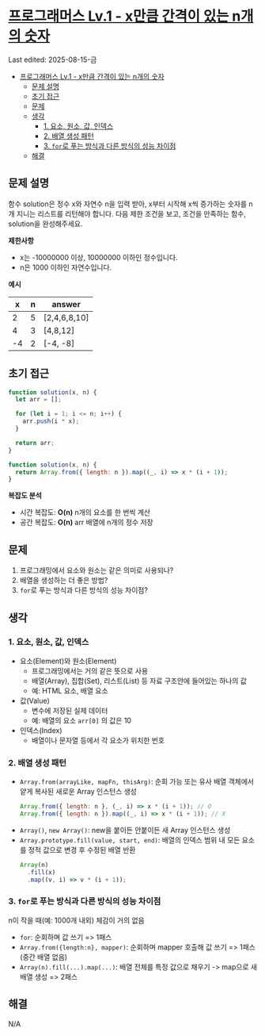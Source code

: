 # [프로그래머스 Lv.1 - x만큼 간격이 있는 n개의 숫자](https://school.programmers.co.kr/learn/courses/30/lessons/12954)

Last edited: 2025-08-15-금

- [프로그래머스 Lv.1 - x만큼 간격이 있는 n개의 숫자](#프로그래머스-lv1---x만큼-간격이-있는-n개의-숫자)
  - [문제 설명](#문제-설명)
  - [초기 접근](#초기-접근)
  - [문제](#문제)
  - [생각](#생각)
    - [1. 요소, 원소, 값, 인덱스](#1-요소-원소-값-인덱스)
    - [2. 배열 생성 패턴](#2-배열-생성-패턴)
    - [3. `for`로 푸는 방식과 다른 방식의 성능 차이점](#3-for로-푸는-방식과-다른-방식의-성능-차이점)
  - [해결](#해결)

## 문제 설명

함수 solution은 정수 x와 자연수 n을 입력 받아, x부터 시작해 x씩 증가하는 숫자를 n개 지니는 리스트를 리턴해야 합니다. 다음 제한 조건을 보고, 조건을 만족하는 함수, solution을 완성해주세요.

**제한사항**

- x는 -10000000 이상, 10000000 이하인 정수입니다.
- n은 1000 이하인 자연수입니다.

**예시**

| x   | n   | answer       |
| --- | --- | ------------ |
| 2   | 5   | [2,4,6,8,10] |
| 4   | 3   | [4,8,12]     |
| -4  | 2   | [-4, -8]     |

## 초기 접근

```javascript
function solution(x, n) {
  let arr = [];

  for (let i = 1; i <= n; i++) {
    arr.push(i * x);
  }

  return arr;
}
```

```javascript
function solution(x, n) {
  return Array.from({ length: n }).map((_, i) => x * (i + 1));
}
```

**복잡도 분석**

- 시간 복잡도: **O(n)** n개의 요소를 한 번씩 계산
- 공간 복잡도: **O(n)** arr 배열에 n개의 정수 저장

## 문제

1. 프로그래밍에서 요소와 원소는 같은 의미로 사용되나?
2. 배열을 생성하는 더 좋은 방법?
3. `for`로 푸는 방식과 다른 방식의 성능 차이점?

## 생각

### 1. 요소, 원소, 값, 인덱스

- 요소(Element)와 원소(Element)
  - 프로그래밍에서는 거의 같은 뜻으로 사용
  - 배열(Array), 집합(Set), 리스트(List) 등 자료 구조안에 들어있는 하나의 값
  - 예: HTML 요소, 배열 요소
- 값(Value)
  - 변수에 저장된 실제 데이터
  - 예: 배열의 요소 `arr[0]` 의 값은 10
- 인덱스(Index)
  - 배열이나 문자열 등에서 각 요소가 위치한 번호

### 2. 배열 생성 패턴

- `Array.from(arrayLike, mapFn, thisArg)`: 순회 가능 또는 유사 배열 객체에서 얕게 복사된 새로운 Array 인스턴스 생성
  ```javascript
  Array.from({ length: n }, (_, i) => x * (i + 1)); // O
  Array.from({ length: n }).map((_, i) => x * (i + 1)); // X
  ```
- `Array()`, `new Array()`: new을 붙이든 안붙이든 새 Array 인스턴스 생성
- `Array.prototype.fill(value, start, end)`: 배열의 인덱스 범위 내 모든 요소를 정적 값으로 변경 후 수정된 배열 반환
  ```javascript
  Array(n)
    .fill(x)
    .map((v, i) => v * (i + 1));
  ```

### 3. `for`로 푸는 방식과 다른 방식의 성능 차이점

n이 작을 때(예: 1000개 내외) 체감이 거의 없음

- `for`: 순회하며 값 쓰기 => 1패스
- `Array.from({length:n}, mapper)`: 순회하며 mapper 호출해 값 쓰기 => 1패스 (중간 배열 없음)
- `Array(n).fill(...).map(...)`: 배열 전체를 특정 값으로 채우기 -> map으로 새 배열 생성 => 2패스

## 해결

N/A
